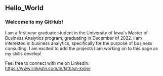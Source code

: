 ## Hello_World

### Welcome to my GitHub!

I am a first year graduate student in the University of Iowa's Master of Business Analytics program, graduating in December of 2022. I am interested in business analytics, specifically for the purpose of business consulting. I am excited to add the projects I am working on to this page as my skills develop!

Feel free to connect with me on LinkedIn: https://www.linkedin.com/in/latham-kylie/ 
